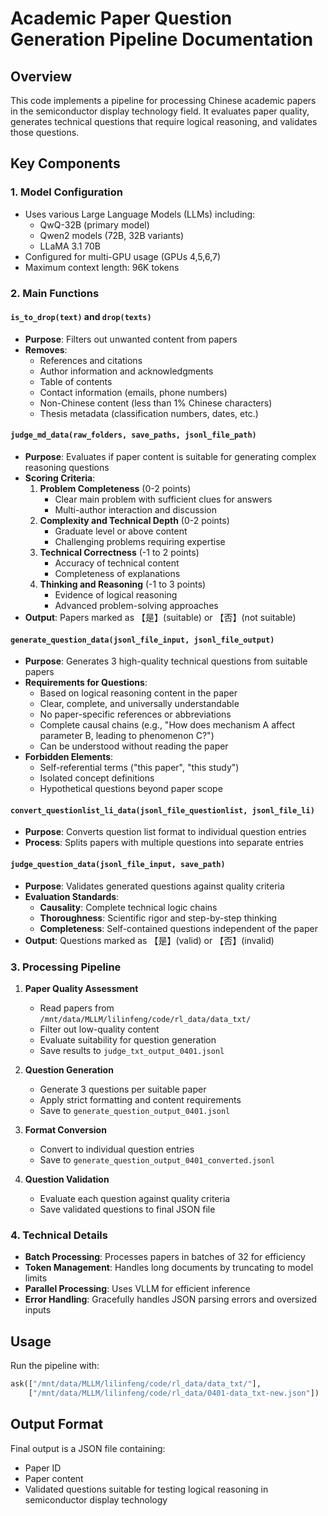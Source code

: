 # Academic Paper Question Generation Pipeline Documentation

## Overview
This code implements a pipeline for processing Chinese academic papers in the semiconductor display technology field. It evaluates paper quality, generates technical questions that require logical reasoning, and validates those questions.

## Key Components

### 1. Model Configuration
- Uses various Large Language Models (LLMs) including:
  - QwQ-32B (primary model)
  - Qwen2 models (72B, 32B variants)
  - LLaMA 3.1 70B
- Configured for multi-GPU usage (GPUs 4,5,6,7)
- Maximum context length: 96K tokens

### 2. Main Functions

#### `is_to_drop(text)` and `drop(texts)`
- **Purpose**: Filters out unwanted content from papers
- **Removes**:
  - References and citations
  - Author information and acknowledgments
  - Table of contents
  - Contact information (emails, phone numbers)
  - Non-Chinese content (less than 1% Chinese characters)
  - Thesis metadata (classification numbers, dates, etc.)

#### `judge_md_data(raw_folders, save_paths, jsonl_file_path)`
- **Purpose**: Evaluates if paper content is suitable for generating complex reasoning questions
- **Scoring Criteria**:
  1. **Problem Completeness** (0-2 points)
     - Clear main problem with sufficient clues for answers
     - Multi-author interaction and discussion
  2. **Complexity and Technical Depth** (0-2 points)
     - Graduate level or above content
     - Challenging problems requiring expertise
  3. **Technical Correctness** (-1 to 2 points)
     - Accuracy of technical content
     - Completeness of explanations
  4. **Thinking and Reasoning** (-1 to 3 points)
     - Evidence of logical reasoning
     - Advanced problem-solving approaches
- **Output**: Papers marked as 【是】(suitable) or 【否】(not suitable)

#### `generate_question_data(jsonl_file_input, jsonl_file_output)`
- **Purpose**: Generates 3 high-quality technical questions from suitable papers
- **Requirements for Questions**:
  - Based on logical reasoning content in the paper
  - Clear, complete, and universally understandable
  - No paper-specific references or abbreviations
  - Complete causal chains (e.g., "How does mechanism A affect parameter B, leading to phenomenon C?")
  - Can be understood without reading the paper
- **Forbidden Elements**:
  - Self-referential terms ("this paper", "this study")
  - Isolated concept definitions
  - Hypothetical questions beyond paper scope

#### `convert_questionlist_li_data(jsonl_file_questionlist, jsonl_file_li)`
- **Purpose**: Converts question list format to individual question entries
- **Process**: Splits papers with multiple questions into separate entries

#### `judge_question_data(jsonl_file_input, save_path)`
- **Purpose**: Validates generated questions against quality criteria
- **Evaluation Standards**:
  - **Causality**: Complete technical logic chains
  - **Thoroughness**: Scientific rigor and step-by-step thinking
  - **Completeness**: Self-contained questions independent of the paper
- **Output**: Questions marked as 【是】(valid) or 【否】(invalid)

### 3. Processing Pipeline

1. **Paper Quality Assessment**
   - Read papers from `/mnt/data/MLLM/lilinfeng/code/rl_data/data_txt/`
   - Filter out low-quality content
   - Evaluate suitability for question generation
   - Save results to `judge_txt_output_0401.jsonl`

2. **Question Generation**
   - Generate 3 questions per suitable paper
   - Apply strict formatting and content requirements
   - Save to `generate_question_output_0401.jsonl`

3. **Format Conversion**
   - Convert to individual question entries
   - Save to `generate_question_output_0401_converted.jsonl`

4. **Question Validation**
   - Evaluate each question against quality criteria
   - Save validated questions to final JSON file

### 4. Technical Details

- **Batch Processing**: Processes papers in batches of 32 for efficiency
- **Token Management**: Handles long documents by truncating to model limits
- **Parallel Processing**: Uses VLLM for efficient inference
- **Error Handling**: Gracefully handles JSON parsing errors and oversized inputs

## Usage

Run the pipeline with:
```python
ask(["/mnt/data/MLLM/lilinfeng/code/rl_data/data_txt/"], 
    ["/mnt/data/MLLM/lilinfeng/code/rl_data/0401-data_txt-new.json"])
```

## Output Format

Final output is a JSON file containing:
- Paper ID
- Paper content
- Validated questions suitable for testing logical reasoning in semiconductor display technology